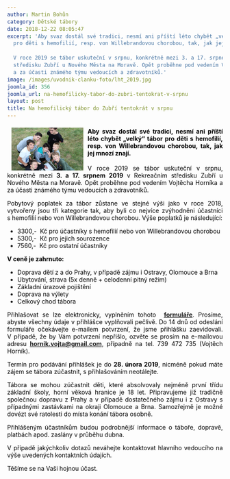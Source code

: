 ```yaml
---
author: Martin Bohůn
category: Dětské tábory
date: 2018-12-22 08:05:47
excerpt: 'Aby svaz dostál své tradici, nesmí ani příští léto chybět „velký“ tábor
  pro děti s hemofilií, resp. von Willebrandovou chorobou, tak, jak jej mnozí znají.

  V roce 2019 se tábor uskuteční v srpnu, konkrétně mezi 3. a 17. srpnem 2019 v Rekreačním
  středisku Zubří u Nového Města na Moravě. Opět proběhne pod vedením Vojtěcha Horníka
  a za účasti známého týmu vedoucích a zdravotníků.'
image: /images/uvodnik-clanku-foto/lht_2019.jpg
joomla_id: 356
joomla_url: na-hemofilicky-tabor-do-zubri-tentokrat-v-srpnu
layout: post
title: Na hemofilický tábor do Zubří tentokrát v srpnu
---
```


<h4 style="text-align: justify;"><span style="color: #000000;"><img src="images/uvodnik-clanku-foto/lht_2019.jpg" border="0" width="168" height="100" style="float: left; margin-left: 10px; margin-right: 10px;" />Aby svaz dostál své tradici, nesmí ani příští léto chybět „velký“ tábor pro děti s hemofilií, resp. von Willebrandovou chorobou, tak, jak jej mnozí znají.</span></h4>
<p style="text-align: justify;"><span style="color: #000000;">V roce 2019 se tábor uskuteční v srpnu, konkrétně mezi <strong>3. a 17. srpnem 2019</strong> v Rekreačním středisku Zubří u Nového Města na Moravě. Opět proběhne pod vedením Vojtěcha Horníka a za účasti známého týmu vedoucích a zdravotníků.</span></p>

<p style="text-align: justify;"><span style="color: #000000;">Pobytový poplatek za tábor zůstane ve stejné výši jako v roce 2018, vytvořeny jsou tři kategorie tak, aby byli co nejvíce zvýhodněni účastníci s hemofilií nebo von Willebrandovou chorobou. Výše poplatků je následující:</span></p>
<ul style="text-align: justify;">
<li><span style="color: #000000;">3300,-  Kč pro účastníky s hemofilií nebo von Willebrandovou chorobou</span></li>
<li><span style="color: #000000;">5300,-  Kč pro jejich sourozence</span></li>
<li><span style="color: #000000;">7560,-  Kč pro ostatní účastníky</span></li>
</ul>
<p style="text-align: justify;"><strong><span style="color: #000000;">V ceně je zahrnuto:</span></strong></p>
<ul style="text-align: justify;">
<li><span style="color: #000000;">Doprava dětí z a do Prahy, v případě zájmu i Ostravy, Olomouce a Brna</span></li>
<li><span style="color: #000000;">Ubytování, strava (5x denně + celodenní pitný režim)</span></li>
<li><span style="color: #000000;">Základní úrazové pojištění</span></li>
<li><span style="color: #000000;">Doprava na výlety</span></li>
<li><span style="color: #000000;">Celkový chod tábora</span></li>
</ul>
<p style="text-align: justify;"><span style="color: #000000;">Přihlašovat se lze elektronicky, vyplněním tohoto  <a href="https://docs.google.com/forms/d/e/1FAIpQLSdkUCPRTqsKDp6Znn6v48SRQ4F2ppJdtl6ElotYtH-S3w6Tpg/viewform" title="Letní hemofilický tábor 2019 - přihlášky"><strong><span style="text-decoration: underline;">formuláře</span></strong></a></span>. P<span style="color: #000000;">rosíme, abyste všechny údaje v přihlášce vyplňovali pečlivě. Do 14 dnů od odeslání formuláře očekávejte e-mailem potvrzení, že jsme přihlášku zaevidovali. V případě, že by Vám potvrzení nepřišlo, ozvěte se prosím na e-mailovou adresu</span> <strong><a href="mailto:hornik.vojta@gmail.com">hornik.vojta@gmail.com</a></strong>, <span style="color: #000000;">případně na tel. 739 472 735 (Vojtěch Horník).</span></p>
<p style="text-align: justify;"><span style="color: #000000;">Termín pro podávání přihlášek je do <strong>28. února 2019</strong>, nicméně pokud máte zájem se tábora zúčastnit, s přihlašováním neotálejte.</span></p>
<p style="text-align: justify;"><span style="color: #000000;">Tábora se mohou zúčastnit děti, které absolvovaly nejméně první třídu základní školy, horní věková hranice je 18 let. Připravujeme již tradičně společnou dopravu z Prahy a v případě dostatečného zájmu i z Ostravy s případnými zastávkami na okraji Olomouce a Brna. Samozřejmě je možné dovézt své ratolesti do místa konání tábora osobně.</span></p>
<p style="text-align: justify;"><span style="color: #000000;">Přihlášeným účastníkům budou podrobnější informace o táboře, dopravě, platbách apod. zaslány v průběhu dubna.</span></p>
<p style="text-align: justify;"><span style="color: #000000;">V případě jakýchkoliv dotazů neváhejte kontaktovat hlavního vedoucího na výše uvedených kontaktních údajích.</span></p>
<p style="text-align: justify;"><span style="color: #000000;">Těšíme se na Vaši hojnou účast.</span></p>
<p> </p>